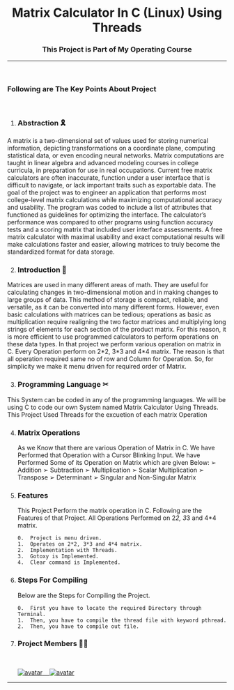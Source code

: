 <h1 align="center">Matrix Calculator In C (Linux) Using Threads</h1>

<h3 align="center">This Project is Part of My Operating Course</h3>

<hr/>
<br>

### Following are The Key Points About Project

<br>

1.  ### Abstraction 🎗

<p>A matrix is a two-dimensional set of values used for storing numerical information, 
depicting transformations on a coordinate plane, computing statistical data, or even 
encoding neural networks. Matrix computations are taught in linear algebra and 
advanced modeling courses in college curricula, in preparation for use in real 
occupations. 
Current free matrix calculators are often inaccurate, function under a user interface 
that is difficult to navigate, or lack important traits such as exportable data. The goal 
of the project was to engineer an application that performs most college-level matrix 
calculations while maximizing computational accuracy and usability. The program 
was coded to include a list of attributes that functioned as guidelines for optimizing 
the interface. 
The calculator’s performance was compared to other programs using function 
accuracy tests and a scoring matrix that included user interface assessments. A free 
matrix calculator with maximal usability and exact computational results will make 
calculations faster and easier, allowing matrices to truly become the standardized 
format for data storage.</p>

2.  ### Introduction 🙌

<p>Matrices are used in many different areas of math. They are useful for calculating 
changes in two-dimensional motion and in making changes to large groups of data. 
This method of storage is compact, reliable, and versatile, as it can be converted into 
many different forms.
However, even basic calculations with matrices can be tedious; operations as basic as 
multiplication require realigning the two factor matrices and multiplying long strings 
of elements for each section of the product matrix. For this reason, it is more efficient 
to use programmed calculators to perform operations on these data types.
In that project we perform various operation on matrix in C. Every Operation perform 
on 2*2, 3*3 and 4*4 matrix. The reason is that all operation required same no of row 
and Column for Operation. So, for simplicity we make it menu driven for required 
order of Matrix.

</p>


3.  ### Programming Language ✂

<p>This System can be coded in any of the programming languages. We will be using C to code our own System named Matrix Calculator Using Threads. This Project Used Threads for the excuetion of each matrix Operation</p>

4.  ### Matrix Operations 

    As we Know that there are various Operation of Matrix in C. We have Performed that Operation with a Cursor Blinking Input. We have Performed Some of its Operation on Matrix which are given Below:
➢ Addition
➢ Subtraction
➢ Multiplication
➢ Scalar Multiplication
➢ Transpose
➢ Determinant
➢ Singular and Non-Singular Matrix

5.  ### Features

    This Project Perform the matrix operation in C. Following are the Features of that Project. All Operations Performed on 2*2, 3*3 and 4*4 matrix.


    <p>

        0.  Project is menu driven.
        1.  Operates on 2*2, 3*3 and 4*4 matrix.
        2.  Implementation with Threads.
        3.  Gotoxy is Implemented.
        4.  Clear command is Implemented.

    </p>

6.  ### Steps For Compiling 

    Below are the Steps for Compiling the Project.

    <p>

        0.  First you have to locate the required Directory through Terminal.
        1.  Then, you have to compile the thread file with keyword pthread.
        2.  Then, you have to compile out file.


    </p>


7.  ### Project Members 👨‍👦

    <br/>

    <a href="https://github.com/Huzzifa787">![avatar](https://images.weserv.nl/?url=https://avatars.githubusercontent.com/u/89720984?v=4&h=100&w=100&fit=cover&mask=circle&maxage=7d) &nbsp;&nbsp;
    <a href="https://github.com/Abdul9272">![avatar](https://images.weserv.nl/?url=https://avatars.githubusercontent.com/u/97548920?v=4&h=100&w=100&fit=cover&mask=circle&maxage=7d)

---
